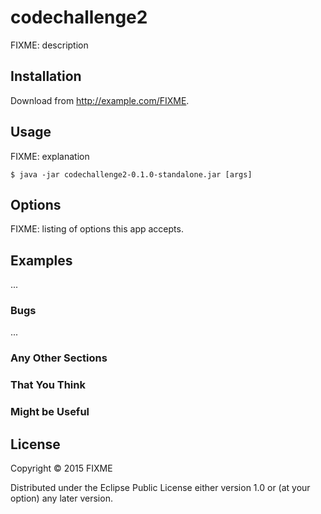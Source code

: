 # codechallenge2

FIXME: description

## Installation

Download from http://example.com/FIXME.

## Usage

FIXME: explanation

    $ java -jar codechallenge2-0.1.0-standalone.jar [args]

## Options

FIXME: listing of options this app accepts.

## Examples

...

### Bugs

...

### Any Other Sections
### That You Think
### Might be Useful

## License

Copyright © 2015 FIXME

Distributed under the Eclipse Public License either version 1.0 or (at
your option) any later version.
